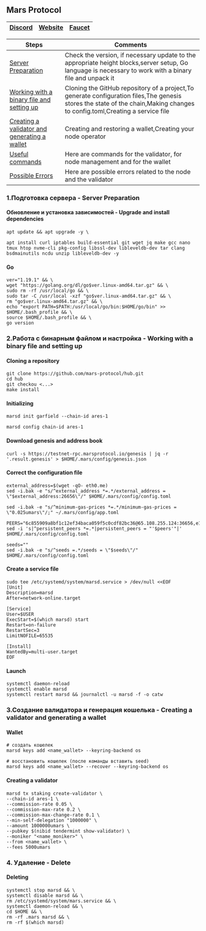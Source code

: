 ## Mars Protocol

[Discord](https://discord.gg/marsprotocol) | [Website](https://blog.marsprotocol.io/) | [Faucet](https://faucet.marsprotocol.io/)
| --- | --- | ---

Steps | Comments
--- | --- |
[Server Preparation](https://github.com/DanilJPG/nodes_testnets/tree/main/Mars#1%D0%BF%D0%BE%D0%B4%D0%B3%D0%BE%D1%82%D0%BE%D0%B2%D0%BA%D0%B0-%D1%81%D0%B5%D1%80%D0%B2%D0%B5%D1%80%D0%B0---server-preparation:~:text=1.%D0%9F%D0%BE%D0%B4%D0%B3%D0%BE%D1%82%D0%BE%D0%B2%D0%BA%D0%B0%20%D1%81%D0%B5%D1%80%D0%B2%D0%B5%D1%80%D0%B0%20%2D%20Server%20Preparation) | Check the version, if necessary update to the appropriate height blocks,server setup, Go language is necessary to work with a binary file and unpack it
[Working with a binary file and setting up](https://github.com/DanilJPG/nodes_testnets/blob/main/Mars/Readme.md#:~:text=2.%D0%A0%D0%B0%D0%B1%D0%BE%D1%82%D0%B0%20%D1%81%20%D0%B1%D0%B8%D0%BD%D0%B0%D1%80%D0%BD%D1%8B%D0%BC%20%D1%84%D0%B0%D0%B9%D0%BB%D0%BE%D0%BC%20%D0%B8%20%D0%BD%D0%B0%D1%81%D1%82%D1%80%D0%BE%D0%B9%D0%BA%D0%B0%20%2D%20Working%20with%20a%20binary%20file%20and%20setting%20up) | Cloning the GitHub repository of a project,To generate configuration files,The genesis stores the state of the chain,Making changes to config.toml,Creating a service file
[Creating a validator and generating a wallet](https://github.com/DanilJPG/nodes_testnets/blob/main/Mars/Readme.md#:~:text=3.%D0%A1%D0%BE%D0%B7%D0%B4%D0%B0%D0%BD%D0%B8%D0%B5%20%D0%B2%D0%B0%D0%BB%D0%B8%D0%B4%D0%B0%D1%82%D0%BE%D1%80%D0%B0%20%D0%B8%20%D0%B3%D0%B5%D0%BD%D0%B5%D1%80%D0%B0%D1%86%D0%B8%D1%8F%20%D0%BA%D0%BE%D1%88%D0%B5%D0%BB%D1%8C%D0%BA%D0%B0%20%2D%20Creating%20a%20validator%20and%20generating%20a%20wallet) | Creating and restoring a wallet,Creating your node operator
[Useful commands]() | Here are commands for the validator, for node management and for the wallet
[Possible Errors]() | Here are possible errors related to the node and the validator
                                                             
### 1.Подготовка сервера - Server Preparation 
#### Обновление и установка зависимостей - Upgrade and install dependencies
```Shell
apt update && apt upgrade -y \

apt install curl iptables build-essential git wget jq make gcc nano tmux htop nvme-cli pkg-config libssl-dev libleveldb-dev tar clang bsdmainutils ncdu unzip libleveldb-dev -y
```

#### Go
```Shell
ver="1.19.1" && \
wget "https://golang.org/dl/go$ver.linux-amd64.tar.gz" && \
sudo rm -rf /usr/local/go && \
sudo tar -C /usr/local -xzf "go$ver.linux-amd64.tar.gz" && \
rm "go$ver.linux-amd64.tar.gz" && \
echo "export PATH=$PATH:/usr/local/go/bin:$HOME/go/bin" >> $HOME/.bash_profile && \
source $HOME/.bash_profile && \
go version
```

### 2.Работа с бинарным файлом и настройка - Working with a binary file and setting up
#### Cloning a repository 
```Shell
git clone https://github.com/mars-protocol/hub.git
cd hub
git checkou <...>
make install
```

#### Initializing
```Shell
marsd init garfield --chain-id ares-1

marsd config chain-id ares-1
```


#### Download genesis and address book
```Shell
curl -s https://testnet-rpc.marsprotocol.io/genesis | jq -r '.result.genesis' > $HOME/.mars/config/genesis.json
```


#### Correct the configuration file
```Shell
external_address=$(wget -qO- eth0.me)
sed -i.bak -e "s/^external_address *=.*/external_address = \"$external_address:26656\"/" $HOME/.mars/config/config.toml

sed -i.bak -e "s/^minimum-gas-prices *=.*/minimum-gas-prices = \"0.025umars\"/;" ~/.mars/config/app.toml

PEERS="6c855909a8bf1c12ef34baca059f5c0cdf82bc36@65.108.255.124:36656,e12bc490096d1b5f4026980f05a118c82e81df2a@85.17.6.142:26656w"
sed -i 's|^persistent_peers *=.*|persistent_peers = "'$peers'"|' $HOME/.mars/config/config.toml

seeds=""
sed -i.bak -e "s/^seeds =.*/seeds = \"$seeds\"/" $HOME/.mars/config/config.toml
```


#### Create a service file
```Shell
sudo tee /etc/systemd/system/marsd.service > /dev/null <<EOF
[Unit]
Description=marsd
After=network-online.target

[Service]
User=$USER
ExecStart=$(which marsd) start
Restart=on-failure
RestartSec=3
LimitNOFILE=65535

[Install]
WantedBy=multi-user.target
EOF
```

#### Launch
```Shell
systemctl daemon-reload
systemctl enable marsd
systemctl restart marsd && journalctl -u marsd -f -o catw
```

### 3.Создание валидатора и генерация кошелька - Creating a validator and generating a wallet
#### Wallet 
```Shell
# создать кошелек
marsd keys add <name_wallet> --keyring-backend os

# восстановить кошелек (после команды вставить seed)
marsd keys add <name_wallet> --recover --keyring-backend os
```


#### Creating a validator
```Shell
marsd tx staking create-validator \
--chain-id ares-1 \
--commission-rate 0.05 \
--commission-max-rate 0.2 \
--commission-max-change-rate 0.1 \
--min-self-delegation "1000000" \
--amount 1000000umars \
--pubkey $(nibid tendermint show-validator) \
--moniker "<name_moniker>" \
--from <name_wallet> \
--fees 5000umars
```

### 4. Удаление - Delete
#### Deleting
```Shell
systemctl stop marsd && \
systemctl disable marsd && \
rm /etc/systemd/system/mars.service && \
systemctl daemon-reload && \
cd $HOME && \
rm -rf .mars marsd && \
rm -rf $(which marsd)
```
